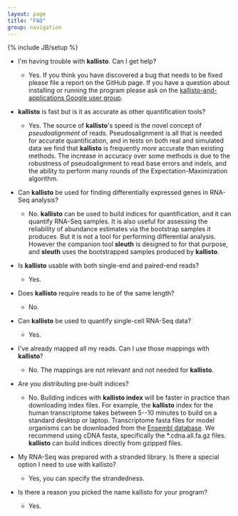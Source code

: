 ```yaml
---
layout: page
title: "FAQ"
group: navigation
---
```


{% include JB/setup %}

- I'm having trouble with __kallisto__. Can I get help?
  - Yes. If you think you have discovered a bug that needs to be fixed please
    file a report on the GitHub page. If you have a question about installing
    or running the program please ask on the [kallisto-and-applications Google user
    group](https://groups.google.com/forum/#!forum/kallisto-and-applications).

- __kallisto__ is fast but is it as accurate as other quantification tools?
  - Yes. The source of  __kallisto__'s speed is the novel concept of
    _pseudoalignment_ of reads. Pseudosalignment is all that is needed for
    accurate quantification, and in tests on both real and simulated data we
    find that __kallisto__ is frequently _more_ accurate than existing methods.
    The increase in accuracy over some methods is due to the robustness of
    pseudoalignment to read base errors and indels, and the ability to perform
    many rounds of the Expectation-Maximization algorithm.

- Can __kallisto__  be used for finding differentially expressed genes in
  RNA-Seq analysis?
  - No. __kallisto__ can be used to build indices for quantification, and it
    can quantify RNA-Seq samples. It is also useful for assessing the
    reliability of abundance estimates via the bootstrap samples it produces.
    But it is not a tool for performing differential analysis. However the
    companion tool __sleuth__ is designed to for that purpose, and __sleuth__
    uses the bootstrapped samples produced by __kallisto__.

- Is __kallisto__ usable with both single-end and paired-end reads?
  - Yes.

- Does __kallisto__ require reads to be of the same length?
  - No.

- Can __kallisto__ be used to quantify single-cell RNA-Seq data?
  - Yes.

- I've already mapped all my reads. Can I use those mappings with __kallisto__?
  - No. The mappings are not relevant and not needed for __kallisto__.


- Are you distributing pre-built indices?
  - No. Building indices with __kallisto index__ will be faster in practice than downloading index files. For example, the __kallisto__ index for the human transcriptome takes between 5--10 minutes to build on a standard desktop or laptop. Transcriptome fasta files for model organisms can be downloaded from the [Ensembl database](https://www.ensembl.org/info/data/ftp/index.html). We recommend using cDNA fasta, specifically the *.cdna.all.fa.gz files. __kallisto__ can build indices directly from gzipped files.

- My RNA-Seq was prepared with a stranded library. Is there a special option I need to use with kallisto?
  - Yes, you can specify the strandedness.

- Is there a reason you picked the name kallisto for your program?
  - Yes.
